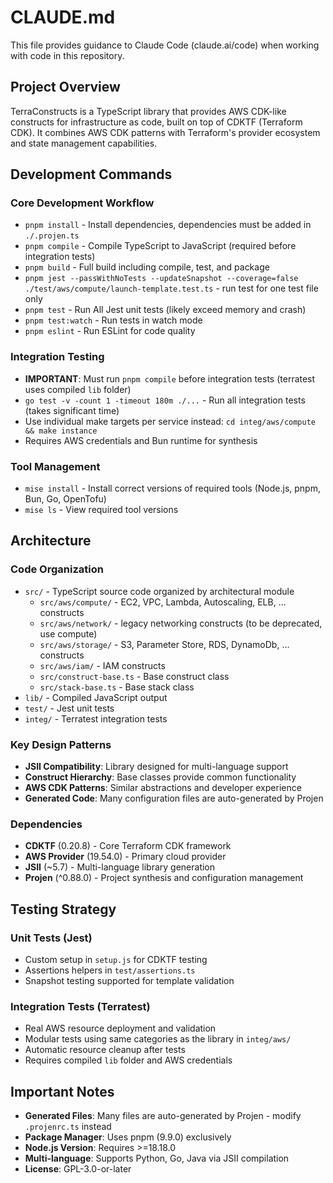 # CLAUDE.md

This file provides guidance to Claude Code (claude.ai/code) when working with code in this repository.

## Project Overview

TerraConstructs is a TypeScript library that provides AWS CDK-like constructs for infrastructure as code, built on top of CDKTF (Terraform CDK). It combines AWS CDK patterns with Terraform's provider ecosystem and state management capabilities.

## Development Commands

### Core Development Workflow

- `pnpm install` - Install dependencies, dependencies must be added in `./.projen.ts`
- `pnpm compile` - Compile TypeScript to JavaScript (required before integration tests)
- `pnpm build` - Full build including compile, test, and package
- `pnpm jest --passWithNoTests --updateSnapshot --coverage=false ./test/aws/compute/launch-template.test.ts` - run test for one test file only
- `pnpm test` - Run All Jest unit tests (likely exceed memory and crash)
- `pnpm test:watch` - Run tests in watch mode
- `pnpm eslint` - Run ESLint for code quality

### Integration Testing

- **IMPORTANT**: Must run `pnpm compile` before integration tests (terratest uses compiled `lib` folder)
- `go test -v -count 1 -timeout 180m ./...` - Run all integration tests (takes significant time)
- Use individual make targets per service instead: `cd integ/aws/compute && make instance`
- Requires AWS credentials and Bun runtime for synthesis

### Tool Management

- `mise install` - Install correct versions of required tools (Node.js, pnpm, Bun, Go, OpenTofu)
- `mise ls` - View required tool versions

## Architecture

### Code Organization

- `src/` - TypeScript source code organized by architectural module
  - `src/aws/compute/` - EC2, VPC, Lambda, Autoscaling, ELB, ... constructs
  - `src/aws/network/` - legacy networking constructs (to be deprecated, use compute)
  - `src/aws/storage/` - S3, Parameter Store, RDS, DynamoDb, ... constructs
  - `src/aws/iam/` - IAM constructs
  - `src/construct-base.ts` - Base construct class
  - `src/stack-base.ts` - Base stack class
- `lib/` - Compiled JavaScript output
- `test/` - Jest unit tests
- `integ/` - Terratest integration tests

### Key Design Patterns

- **JSII Compatibility**: Library designed for multi-language support
- **Construct Hierarchy**: Base classes provide common functionality
- **AWS CDK Patterns**: Similar abstractions and developer experience
- **Generated Code**: Many configuration files are auto-generated by Projen

### Dependencies

- **CDKTF** (0.20.8) - Core Terraform CDK framework
- **AWS Provider** (19.54.0) - Primary cloud provider
- **JSII** (~5.7) - Multi-language library generation
- **Projen** (^0.88.0) - Project synthesis and configuration management

## Testing Strategy

### Unit Tests (Jest)

- Custom setup in `setup.js` for CDKTF testing
- Assertions helpers in `test/assertions.ts`
- Snapshot testing supported for template validation

### Integration Tests (Terratest)

- Real AWS resource deployment and validation
- Modular tests using same categories as the library in `integ/aws/`
- Automatic resource cleanup after tests
- Requires compiled `lib` folder and AWS credentials

## Important Notes

- **Generated Files**: Many files are auto-generated by Projen - modify `.projenrc.ts` instead
- **Package Manager**: Uses pnpm (9.9.0) exclusively
- **Node.js Version**: Requires >=18.18.0
- **Multi-language**: Supports Python, Go, Java via JSII compilation
- **License**: GPL-3.0-or-later
